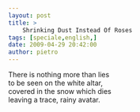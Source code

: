 ```yaml
---
layout: post
title: >
    Shrinking Dust Instead Of Roses
tags: [speciale,english,]
date: 2009-04-29 20:42:00
author: pietro
---
```

There is nothing more than lies<br/>to be seen on the white altar,<br/>covered in the snow which dies<br/>leaving a trace, rainy avatar.
